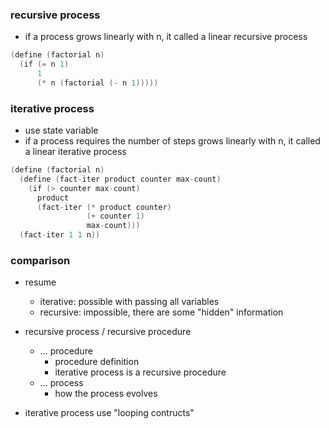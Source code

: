 
### recursive process

- if a process grows linearly with n, it called a linear recursive process

```s
(define (factorial n)
  (if (= n 1)
      1
      (* n (factorial (- n 1)))))
```

### iterative process
- use state variable
- if a process requires the number of steps grows linearly with n, it called a linear iterative process

```s
(define (factorial n)
  (define (fact-iter product counter max-count)
    (if (> counter max-count)
      product
      (fact-iter (* product counter)
                 (+ counter 1) 
                 max-count)))
  (fact-iter 1 1 n))
```

### comparison

- resume
  - iterative: possible with passing all variables
  - recursive: impossible, there are some "hidden" information

- recursive process / recursive procedure
  - ... procedure
    - procedure definition
    - iterative process is a recursive procedure
  - ... process
    - how the process evolves

- iterative process use "looping contructs"

